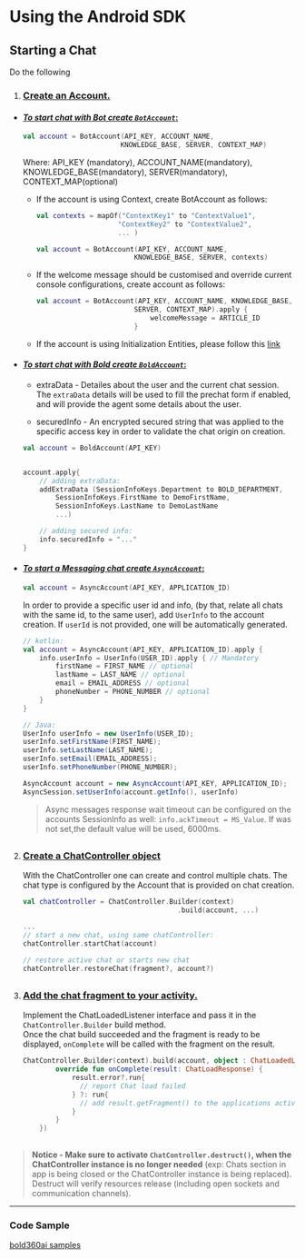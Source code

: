 # Using the Android SDK

## Starting a Chat  
Do the following
1. ### <u>Create an Account.</u>

- #### <u>*To start chat with Bot create `BotAccount`*:</u>  

    ```kotlin
    val account = BotAccount(API_KEY, ACCOUNT_NAME,
                            KNOWLEDGE_BASE, SERVER, CONTEXT_MAP)
    ```  

    Where: API_KEY (mandatory), ACCOUNT_NAME(mandatory), KNOWLEDGE_BASE(mandatory), SERVER(mandatory), CONTEXT_MAP(optional)

    - If the account is using Context, create BotAccount as follows:

        ```kotlin
        val contexts = mapOf("ContextKey1" to "ContextValue1",
                            "ContextKey2" to "ContextValue2",
                            ... )

        val account = BotAccount(API_KEY, ACCOUNT_NAME,
                                KNOWLEDGE_BASE, SERVER, contexts)
        ```

    - If the welcome message should be customised and override current console configurations, create account as follows:

        ```kotlin
        val account = BotAccount(API_KEY, ACCOUNT_NAME, KNOWLEDGE_BASE,
                                SERVER, CONTEXT_MAP).apply {
                                    welcomeMessage = ARTICLE_ID
                                }
        ```

    - If the account is using Initialization Entities, please follow this [link](./Personal_Information.md#Initialization_entites)

- #### <u>*To start chat with Bold create `BoldAccount`*:</u>
    - extraData - Detailes about the user and the current chat session. The `extraData` details will be used to fill the prechat form if enabled, and will provide the agent some details about the user.

    - securedInfo - An encrypted secured string that was applied to the specific access key in order to validate the chat origin on creation.

    ```kotlin
    val account = BoldAccount(API_KEY)

    
    account.apply{
        // adding extraData: 
        addExtraData (SessionInfoKeys.Department to BOLD_DEPARTMENT,
            SessionInfoKeys.FirstName to DemoFirstName,
            SessionInfoKeys.LastName to DemoLastName
            ...)             

        // adding secured info:
        info.securedInfo = "..."    
    }
    ```
    

- #### <u>*To start a Messaging chat create `AsyncAccount`*:</u>
    
    ```kotlin
    val account = AsyncAccount(API_KEY, APPLICATION_ID)
    ```
    
    In order to provide a specific user id and info, (by that, relate all chats with the same id, to the same user), add `UserInfo` to the account creation. If `userId` is not provided, one will be automatically generated. 
    
    ```kotlin
    // kotlin:
    val account = AsyncAccount(API_KEY, APPLICATION_ID).apply {
        info.userInfo = UserInfo(USER_ID).apply { // Mandatory
            firstName = FIRST_NAME // optional
            lastName = LAST_NAME // optional
            email = EMAIL_ADDRESS // optional
            phoneNumber = PHONE_NUMBER // optional
        }
    }
    ```
    ```java
    // Java:
    UserInfo userInfo = new UserInfo(USER_ID);
    userInfo.setFirstName(FIRST_NAME);
    userInfo.setLastName(LAST_NAME);
    userInfo.setEmail(EMAIL_ADDRESS);
    userInfo.setPhoneNumber(PHONE_NUMBER);

    AsyncAccount account = new AsyncAccount(API_KEY, APPLICATION_ID);
    AsyncSession.setUserInfo(account.getInfo(), userInfo)
    ```
    > Async messages response wait timeout can be configured on the accounts SessionInfo as well:
    `info.ackTimeout = MS_Value`. If was not set,the default value will be used, 6000ms. 

##
2. ### <u>Create a ChatController object</u>
    With the ChatController one can create and control multiple chats.
    The chat type is configured by the Account that is provided on chat creation.

    ```kotlin
    val chatController = ChatController.Builder(context)
                                          .build(account, ...)

    ...
    // start a new chat, using same chatController:
    chatController.startChat(account)

    // restore active chat or starts new chat
    chatController.restoreChat(fragment?, account?)
    ```

##

3. ### <u>Add the chat fragment to your activity.</u>

    Implement the ChatLoadedListener interface and pass it in the `ChatController.Builder` build method.   
    Once the chat build succeeded and the fragment is ready to be displayed, `onComplete` will be called with the fragment on the result. 

    ```kotlin
    ChatController.Builder(context).build(account, object : ChatLoadedListener {
            override fun onComplete(result: ChatLoadResponse) {
                result.error?.run{
                  // report Chat load failed
                } ?: run{
                  // add result.getFragment() to the applications activity.
                }
            }
        })
    ```
##

> **Notice - Make sure to activate `ChatController.destruct()`, when the ChatController instance is no longer needed** (exp: Chats section in app
is being closed or the ChatController instance is being replaced). Destruct will verify resources release (including open sockets and communication channels).


---

### Code Sample
[bold360ai samples](https://github.com/bold360ai/bold360-mobile-samples-android)
